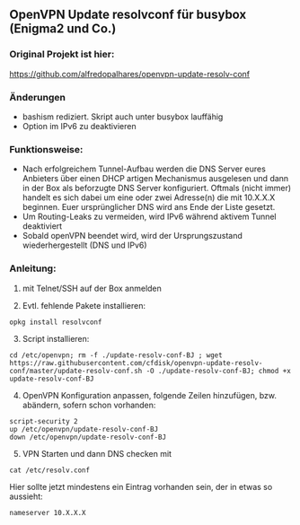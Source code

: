 OpenVPN Update resolvconf für busybox (Enigma2 und Co.)
-------------------------------------------------------

### Original Projekt ist hier:
https://github.com/alfredopalhares/openvpn-update-resolv-conf

### Änderungen
- bashism rediziert. Skript auch unter busybox lauffähig
- Option im IPv6 zu deaktivieren 

### Funktionsweise:
- Nach erfolgreichem Tunnel-Aufbau werden die DNS Server eures Anbieters über einen DHCP artigen Mechanismus ausgelesen und dann in der Box als beforzugte DNS Server konfiguriert. Oftmals (nicht immer) handelt es sich dabei um eine oder zwei Adresse(n) die mit 10.X.X.X beginnen.
Euer ursprünglicher DNS wird ans Ende der Liste gesetzt.
- Um Routing-Leaks zu vermeiden, wird IPv6 während aktivem Tunnel deaktiviert
- Sobald openVPN beendet wird, wird der Ursprungszustand wiederhergestellt (DNS und IPv6)

### Anleitung:
1) mit Telnet/SSH auf der Box anmelden

2) Evtl. fehlende Pakete installieren:
```
opkg install resolvconf
```

3) Script installieren:
```
cd /etc/openvpn; rm -f ./update-resolv-conf-BJ ; wget https://raw.githubusercontent.com/cfdisk/openvpn-update-resolv-conf/master/update-resolv-conf.sh -O ./update-resolv-conf-BJ; chmod +x update-resolv-conf-BJ
```

4) OpenVPN Konfiguration anpassen, folgende Zeilen hinzufügen, bzw. abändern, sofern schon vorhanden:
```
script-security 2
up /etc/openvpn/update-resolv-conf-BJ
down /etc/openvpn/update-resolv-conf-BJ
```

5) VPN Starten und dann DNS checken mit
```
cat /etc/resolv.conf
```

Hier sollte jetzt mindestens ein Eintrag vorhanden sein, der in etwas so aussieht:
```
nameserver 10.X.X.X
```
